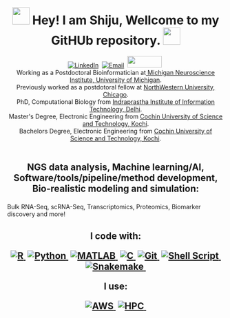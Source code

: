 <p>
<h1 align="center"> <a href = "https://tinyurl.com/dmj38yfc " ><img src= "https://alladalab.org/wp-content/uploads/2021/02/FlourakisCellCover-400x505.jpg" width="40" height="40" /></a><b> Hey! I am Shiju, Wellcome to my GitHUb repository. </b><a href = "https://tinyurl.com/dmj38yfc " ><img src= "https://alladalab.org/wp-content/uploads/2021/02/FlourakisCellCover-400x505.jpg" width="40" height="40" /></a>
</h1>
</p>

<p align="center">
<a href="https://www.linkedin.com/in/shiju-sisobhan-a10307100/"><img src="https://img.shields.io/badge/linkedin-%230077B5.svg?&style=for-the-badge&logo=linkedin&logoColor=white" alt="LinkedIn" /></a>&nbsp;
<a href="mailto:shijusisobhan@gmail.com"><img src="https://img.shields.io/badge/Gmail-D14836?style=for-the-badge&logo=gmail&logoColor=white" alt="Email" /></a>&nbsp;
<a href="https://scholar.google.com/citations?user=4wzohA0AAAAJ&hl=en"><img src="https://www.aib.world/wp-content/uploads/2020/12/ethics-blog-google-scholar-profile-large.jpg" width="80" height="27" /></a>&nbsp;
 <br />
Working as a Postdoctoral Bioinformatician at<a href="https://medicine.umich.edu/dept/michigan-neuroscience-institute/"> Michigan Neuroscience Institute, University of Michigan</a>. <br>
 Previously worked as a postdotoral fellow at <a href="https://www.northwestern.edu/">NorthWestern University, Chicago</a>. <br>
    PhD, Computational Biology from <a href="https://www.iiitd.ac.in//">Indraprastha Institute of Information Technology, Delhi</a>. <br>
    Master's Degree, Electronic Engineering from <a href="https://cusat.ac.in/">Cochin University of Science and Technology, Kochi</a>. <br>
    Bachelors Degree, Electronic Engineering from <a href="https://cusat.ac.in/">Cochin University of Science and Technology, Kochi</a>. <br>


<br>
<h2 align="center">
    <p>NGS data analysis, Machine learning/AI, Software/tools/pipeline/method development, Bio-realistic modeling and simulation:</p>
    </h2>
    <p>Bulk RNA-Seq, scRNA-Seq, Transcriptomics, Proteomics, Biomarker discovery and more!</p>
    <h2 align="center">
    <p>I code with:</p>
    <a href="#"><img src="https://img.shields.io/badge/r-%23276DC3.svg?style=for-the-badge&logo=r&logoColor=white" alt="R" />&nbsp;</a>
    <a href="#"><img src="https://img.shields.io/badge/python-3670A0?style=for-the-badge&logo=python&logoColor=ffdd54" alt="Python" />&nbsp;</a>
    <a href="#"><img src="https://upload.wikimedia.org/wikipedia/commons/thumb/2/21/Matlab_Logo.png/1200px-Matlab_Logo.png" alt="MATLAB" />&nbsp;</a>
    <a href="#"><img src="https://www.britefish.net/wp-content/uploads/2019/07/logo-c-1.png" alt="C" />&nbsp;</a>
    <a href="#"><img src="https://img.shields.io/badge/GIT-E44C30?style=for-the-badge&logo=git&logoColor=white" alt="Git" />&nbsp;</a>
    <a href="#"><img src="https://img.shields.io/badge/shell_script-%23121011.svg?style=for-the-badge&logo=gnu-bash&logoColor=white" alt="Shell Script" />&nbsp;</a>
    <a href="#"><img src="https://img.shields.io/badge/snakemake-039475.svg?style=for-the-badge&logo=snakemake&logoColor=white" alt="Snakemake" />&nbsp;</a>
    <br />
    <p>I use: </p>
    <a href="#"><img src="https://img.shields.io/badge/Amazon_AWS-FF9900?style=for-the-badge&logo=amazon-aws&logoColor=white" alt="AWS" />&nbsp;</a>
    <a href="#"><img src="https://images.ansys.com/is/image/ansys/hpc-thumbnail" alt="HPC" />&nbsp;</a>
    
   
